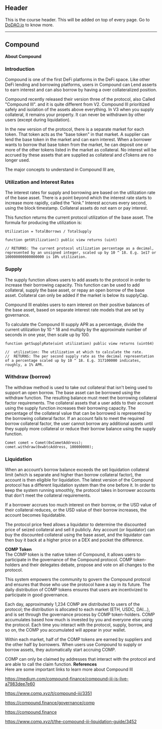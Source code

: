 ## Header
This is the course header. This will be added on top of every page. Go to [DoDAO.io](https://www.dodao.io) to know more.

 ---
 
 ## Compound
 
 **About Compound**        
### Introduction

Compound is one of the first DeFi platforms in the DeFi space. Like other DeFi lending and borrowing platforms, users in Compound can Lend asserts to earn interest and can also borrow by having a over collateralized position. 

Compound recently released their version three of the protocol, also Called "Compound III". and it is quite different from V2. Compound III prioritized safely and isolation of the assets above everything. In V3 when you supply collateral, it remains your property. It can never be withdrawn by other users (except during liquidation).

In the new version of the protocol, there is a separate market for each token. That token acts as the "base token" in that market. A supplier can lend the base token in the market and can earn interest. When a borrower wants to borrow that base token from the market, he can deposit one or more of the other tokens listed in the market as collateral. No interest will be accrued by these assets that are supplied as collateral and cTokens are no longer used.

The major concepts to understand in Compound III are,

### Utilization and Interest Rates
The interest rates for supply and borrowing are based on the utilization rate of the base asset. There is a point beyond which the interest rate starts to increase more rapidly, called the "kink." Interest accrues every second, using the block timestamp. Collateral assets do not earn or pay interest.

This function returns the current protocol utilization of the base asset. The formula for producing the utilization is:

`Utilization = TotalBorrows / TotalSupply`

```solidity
function getUtilization() public view returns (uint)

// RETURNS: The current protocol utilization percentage as a decimal, represented by an unsigned integer, scaled up by 10 ^ 18. E.g. 1e17 or 100000000000000000 is 10% utilization.
```

### Supply
The supply function allows users to add assets to the protocol in order to increase their borrowing capacity. This function can be used to add collateral, supply the base asset, or repay an open borrow of the base asset. Collateral can only be added if the market is below its supplyCap.

Compound III enables users to earn interest on their positive balances of the base asset, based on separate interest rate models that are set by governance.

To calculate the Compound III supply APR as a percentage, divide the current utilization by 10 ^ 18 and multiply by the approximate number of seconds in one year, then scale up by 100.

```solidity
function getSupplyRate(uint utilization) public view returns (uint64)

//  utilization: The utilization at which to calculate the rate.
//  RETURNS: The per second supply rate as the decimal representation of a percentage scaled up by 10 ^ 18. E.g. 317100000 indicates, roughly, a 1% APR.
```

### Withdraw (borrow)
The withdraw method is used to take out collateral that isn't being used to support an open borrow. The base asset can be borrowed using the withdraw function. The resulting balance must meet the borrowing collateral factor requirements.
The collateral assets that a user adds to their account using the supply function increases their borrowing capacity. The percentage of the collateral value that can be borrowed is represented by the borrowing collateral factor. If an account fails to meet the required borrow collateral factor, the user cannot borrow any additional assets until they supply more collateral or reduce their borrow balance using the supply function.

```solidity
Comet comet = Comet(0xCometAddress);
comet.withdraw(0xwbtcAddress, 100000000);
```

### Liquidation
When an account’s borrow balance exceeds the set liquidation collateral limit (which is separate and higher than borrow collateral factor), the account is then eligible for liquidation. The latest version of the Compound protocol has a different liquidation system than the one before it. In order to keep the system running smoothly, the protocol takes in borrower accounts that don't meet the collateral requirements.

If a borrower accrues too much interest on their borrow, or the USD value of their collateral reduces, or the USD value of their borrow increases, the account becomes liquidatable.

The protocol price feed allows a liquidator to determine the discounted price of seized collateral and sell it publicly. Any account (or liquidator) can buy the discounted collateral using the base asset, and the liquidator can then buy it back at a higher price on a DEX and pocket the difference.

 
 **COMP Token**        
The COMP token is the native token of Compound, it allows users to participate in the governance of the Compound protocol. COMP token-holders and their delegates debate, propose and vote on all changes to the protocol. 

This system empowers the community to govern the Compound protocol and ensures that those who use the protocol have a say in its future. The daily distribution of COMP tokens ensures that users are incentivized to participate in good governance.

Each day, approximately 1,234 COMP are distributed to users of the protocol; the distribution is allocated to each market (ETH, USDC, DAI…), and is set through the governance process by COMP token-holders. COMP accumulates based how much is invested by you and everyone else using the protocol. Each time you interact with the protocol, supply, borrow, and so on, the COMP you accumulated will appear in your wallet.

Within each market, half of the COMP tokens are earned by suppliers and the other half by borrowers. When users use Compound to supply or borrow assets, they automatically start accruing COMP. 

COMP can only be claimed by addresses that interact with the protocol and are able to call the claim function. 
 **References**        
Here are some important links to learn more about Compound III

https://medium.com/compound-finance/compound-iii-is-live-a7983dee7e60

https://www.comp.xyz/t/compound-iii/3351

https://compound.finance/governance/comp

https://compound.finance

https://www.comp.xyz/t/the-compound-iii-liquidation-guide/3452 
 
